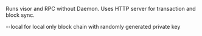 Runs visor and RPC without Daemon.  Uses HTTP server for transaction and block sync.

--local for local only block chain with randomly generated private key

